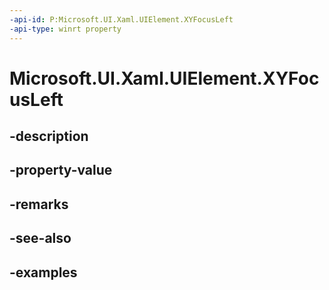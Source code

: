 ```yaml
---
-api-id: P:Microsoft.UI.Xaml.UIElement.XYFocusLeft
-api-type: winrt property
---
```


# Microsoft.UI.Xaml.UIElement.XYFocusLeft

<!--
public Microsoft.UI.Xaml.DependencyObject XYFocusLeft { get; set; }
-->


## -description

## -property-value

## -remarks

## -see-also

## -examples


